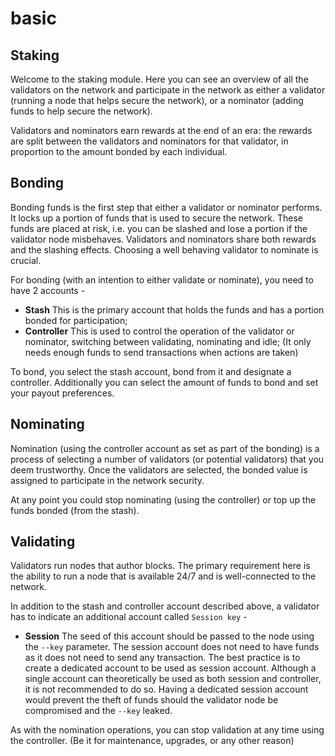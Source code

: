 # basic

## Staking

Welcome to the staking module. Here you can see an overview of all the validators on the network and participate in the network as either a validator \(running a node that helps secure the network\), or a nominator \(adding funds to help secure the network\).

Validators and nominators earn rewards at the end of an era: the rewards are split between the validators and nominators for that validator, in proportion to the amount bonded by each individual.

## Bonding

Bonding funds is the first step that either a validator or nominator performs. It locks up a portion of funds that is used to secure the network. These funds are placed at risk, i.e. you can be slashed and lose a portion if the validator node misbehaves. Validators and nominators share both rewards and the slashing effects. Choosing a well behaving validator to nominate is crucial.

For bonding \(with an intention to either validate or nominate\), you need to have 2 accounts -

* **Stash** This is the primary account that holds the funds and has a portion bonded for participation;
* **Controller** This is used to control the operation of the validator or nominator, switching between validating, nominating and idle; \(It only needs enough funds to send transactions when actions are taken\)

To bond, you select the stash account, bond from it and designate a controller. Additionally you can select the amount of funds to bond and set your payout preferences.

## Nominating

Nomination \(using the controller account as set as part of the bonding\) is a process of selecting a number of validators \(or potential validators\) that you deem trustworthy. Once the validators are selected, the bonded value is assigned to participate in the network security.

At any point you could stop nominating \(using the controller\) or top up the funds bonded \(from the stash\).

## Validating

Validators run nodes that author blocks. The primary requirement here is the ability to run a node that is available 24/7 and is well-connected to the network.

In addition to the stash and controller account described above, a validator has to indicate an additional account called `Session key` -

* **Session** The seed of this account should be passed to the node using the `--key` parameter. The session account does not need to have funds as it does not need to send any transaction. The best practice is to create a dedicated account to be used as session account. Although a single account can theoretically be used as both session and controller, it is not recommended to do so. Having a dedicated session account would prevent the theft of funds should the validator node be compromised and the `--key` leaked.

As with the nomination operations, you can stop validation at any time using the controller. \(Be it for maintenance, upgrades, or any other reason\)

